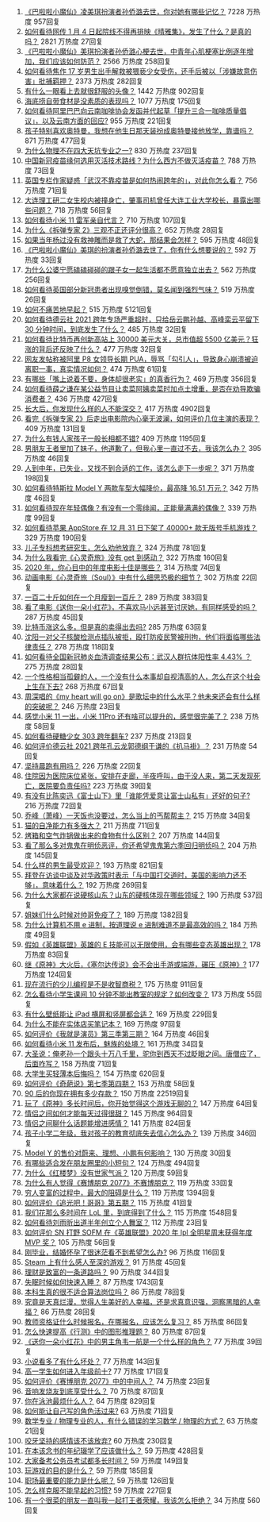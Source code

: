 1. [《巴啦啦小魔仙》凌美琪扮演者孙侨潞去世，你对她有哪些记忆？](https://www.zhihu.com/question/437555370) 7228 万热度 957回复
1. [如何看待网传 1 月 4 日起院线不得再排映《晴雅集》，发生了什么？是真的吗？](https://www.zhihu.com/question/437579196) 2821 万热度 27回复
1. [《巴啦啦小魔仙》美琪扮演者孙侨潞心梗去世，中青年心肌梗塞比例逐年增加，我们应该如何防范？](https://www.zhihu.com/question/437566670) 2566 万热度 258回复
1. [如何看待焦作 17 岁男生出手解救被猥亵少女受伤，还手后被以「涉嫌故意伤害」批捕羁押？](https://www.zhihu.com/question/437161836) 2373 万热度 282回复
1. [有什么一眼看上去就很舒服的头像？](https://www.zhihu.com/question/377658010) 1442 万热度 902回复
1. [海底捞自带食材是没素质的表现吗？](https://www.zhihu.com/question/284118317) 1077 万热度 175回复
1. [如何看待阿里巴巴向云南咖啡协会发函并代起草「提升三合一咖啡质量倡议」，以及云南方面的回应?](https://www.zhihu.com/question/437565923) 955 万热度 221回复
1. [孩子特别喜欢奥特曼，我想在他生日那天装扮成奥特曼接他放学，靠谱吗？](https://www.zhihu.com/question/431566638) 871 万热度 477回复
1. [为什么物理不在四大天坑专业之一?](https://www.zhihu.com/question/344662621) 830 万热度 237回复
1. [中国新冠疫苗缘何选用灭活技术路线？为什么西方不做灭活疫苗？](https://www.zhihu.com/question/437310940) 788 万热度 73回复
1. [英国专栏作家疑惑「武汉不靠疫苗是如何热闹跨年的」，对此你怎么看？](https://www.zhihu.com/question/437552639) 756 万热度 71回复
1. [大连理工研二女生校内被撞身亡，肇事司机曾任大连工业大学校长，暴露出哪些问题？](https://www.zhihu.com/question/437581895) 718 万热度 56回复
1. [如何看待小米 11 雷军亲自代言？](https://www.zhihu.com/question/437461487) 710 万热度 107回复
1. [为什么《拆弹专家 2》三观不正还评分很高？](https://www.zhihu.com/question/436744480) 652 万热度 28回复
1. [如果当年杨过没有救神雕而是救了大蛇，那结果会怎样？](https://www.zhihu.com/question/436449895) 595 万热度 48回复
1. [《巴啦啦小魔仙》美琪的扮演者孙侨潞去世了，你有什么想要说的？](https://www.zhihu.com/question/437562934) 592 万热度 33回复
1. [为什么公婆宁愿磕磕碰碰的跟子女一起生活都不愿意独立出去？](https://www.zhihu.com/question/437257253) 562 万热度 256回复
1. [如何看待英国部分新冠患者出现嗅觉倒错，莫名闻到强烈气味？](https://www.zhihu.com/question/436891750) 519 万热度 26回复
1. [如何不痛苦地早起？](https://www.zhihu.com/question/22120300) 515 万热度 5121回复
1. [如何看待德云社 2021 跨年专场严重超时，只给岳云鹏孙越、高峰栾云平留下 30 分钟时间，到底发生了什么？](https://www.zhihu.com/question/437372596) 485 万热度 32回复
1. [如何看待比特币再创新高站上 30000 美元大关，总市值超 5500 亿美元？狂涨的背后还反映了什么？](https://www.zhihu.com/question/437579894) 477 万热度 32回复
1. [网友发帖称被阿里 P8 女领导长期 PUA，辱骂「勾引人」，导致身心崩溃被迫离职一事，真实情况如何？](https://www.zhihu.com/question/437420771) 474 万热度 61回复
1. [有哪些「嘴上说着不要，身体却很老实」的真香行为？](https://www.zhihu.com/question/437091549) 469 万热度 356回复
1. [如何看待薛之谦在某公益节目让卖菜阿姨卖菜时加点土增重，是否在劝导欺骗消费者？](https://www.zhihu.com/question/437496625) 436 万热度 427回复
1. [长大后，你发现什么样的人不能深交？](https://www.zhihu.com/question/340083676) 417 万热度 4902回复
1. [看完《拆弹专家 2》后走出电影院内心毫无波澜，如何评价几位主演的表现？](https://www.zhihu.com/question/436500412) 409 万热度 131回复
1. [为什么有钱人家孩子一般长相都不错?](https://www.zhihu.com/question/432161909) 409 万热度 1195回复
1. [男朋友王者里加了妹子，他道歉了，但我心里一直过不去，我该怎么办？](https://www.zhihu.com/question/436969651) 395 万热度 46回复
1. [人到中年，已失业，又找不到合适的工作，该怎么走下一步呢？](https://www.zhihu.com/question/298441731) 371 万热度 198回复
1. [如何看待特斯拉 Model Y 两款车型大幅降价，最高降 16.51 万元？](https://www.zhihu.com/question/437391008) 342 万热度 46回复
1. [如何看待现在年轻偶像？有没有一个零绯闻，正能量满满的偶像？](https://www.zhihu.com/question/436788903) 339 万热度 99回复
1. [如何看待苹果 AppStore 在 12 月 31 日下架了 40000+ 款无版号手机游戏？](https://www.zhihu.com/question/437316087) 329 万热度 190回复
1. [儿子专科想考研究生，怎么劝他放弃？](https://www.zhihu.com/question/402398442) 324 万热度 781回复
1. [为什么我看完《心灵奇旅》没有 get 到感动？](https://www.zhihu.com/question/436788096) 322 万热度 160回复
1. [2020 年，你心目中的年度电影十佳是哪些？](https://www.zhihu.com/question/433710115) 314 万热度 74回复
1. [动画电影《心灵奇旅（Soul）》中有什么细思恐极的细节？](https://www.zhihu.com/question/436775941) 302 万热度 22回复
1. [一百二十斤如何在一个月瘦到一百斤？](https://www.zhihu.com/question/412419045) 289 万热度 383回复
1. [看了电影《送你一朵小红花》，不喜欢马小远甚至讨厌她，有同样感受的吗？](https://www.zhihu.com/question/437436370) 287 万热度 45回复
1. [比特币涨这么多，但是真的卖得出去吗?](https://www.zhihu.com/question/436444886) 285 万热度 63回复
1. [沈阳一对父子核酸检测点插队被拒，殴打防疫民警被刑拘，他们将面临哪些法律责任？](https://www.zhihu.com/question/437509885) 278 万热度 118回复
1. [如何看待全国新冠肺炎血清调查结果公布：武汉人群抗体阳性率 4.43% ？](https://www.zhihu.com/question/436959206) 275 万热度 28回复
1. [一个性格相当孤僻的人，一个没有什么本事却自视清高的人，怎么在这个社会上生存下去?](https://www.zhihu.com/question/328924656) 268 万热度 67回复
1. [周深唱的《my heart will go on》是歌坛中的什么水平？他未来还会有什么样的突破呢？](https://www.zhihu.com/question/437444158) 246 万热度 23回复
1. [感觉小米 11 一出，小米 11Pro 还有啥可以提升的，感觉很完美了？](https://www.zhihu.com/question/436921234) 238 万热度 58回复
1. [如何看待硬糖少女 303 跨年翻车?](https://www.zhihu.com/question/437350513) 237 万热度 213回复
1. [如何评价德云社 2021 跨年孔云龙郭德纲于谦的《扒马褂》？](https://www.zhihu.com/question/437424636) 231 万热度 54回复
1. [坚持晨跑有用吗？](https://www.zhihu.com/question/436666369) 226 万热度 22回复
1. [住院因为医院床位紧张，安排在走廊，半夜呼叫，由于没人来，第二天发现死亡，医院要负责任吗?](https://www.zhihu.com/question/437284954) 223 万热度 39回复
1. [有没有比陈奕迅《富士山下》里「谁能凭爱意让富士山私有」还好的句子?](https://www.zhihu.com/question/424619553) 216 万热度 72回复
1. [乔峰（萧峰）一天饭也没要过，怎么当上的丐帮帮主？](https://www.zhihu.com/question/436835389) 215 万热度 34回复
1. [猫的自净能力有多强大？](https://www.zhihu.com/question/59627314) 211 万热度 711回复
1. [烤箱和空气炸锅做出来的食物有什么区别？](https://www.zhihu.com/question/23509699) 207 万热度 144回复
1. [看了那么多对鬼鬼在明侦恶评，你还希望鬼鬼第六季回归明侦吗？](https://www.zhihu.com/question/377316310) 204 万热度 145回复
1. [什么样的男生最受欢迎？](https://www.zhihu.com/question/30311473) 193 万热度 821回复
1. [拜登在访谈中谈及对华政策时表示「与中国打交道时，美国的影响力还不够」，意味着什么？](https://www.zhihu.com/question/433020016) 192 万热度 269回复
1. [为什么大家都在说硬核山东？山东的硬核体现在哪些领域？](https://www.zhihu.com/question/389240700) 190 万热度 537回复
1. [姐妹们什么时候对帅哥免疫了？](https://www.zhihu.com/question/419507405) 189 万热度 1382回复
1. [为什么计算机不用 e 进制，按道理说 e 进制难道不是最高效的吗？](https://www.zhihu.com/question/435375360) 184 万热度 49回复
1. [假如《英雄联盟》英雄的 E 技能可以无限使用，会有哪些变态英雄出现？](https://www.zhihu.com/question/421716815) 178 万热度 83回复
1. [继《原神》大火后，《塞尔达传说》会不会出手游或端游，碾压《原神》?](https://www.zhihu.com/question/433521901) 177 万热度 124回复
1. [现在流行的少儿编程是不是收智商税？](https://www.zhihu.com/question/355560585) 175 万热度 911回复
1. [怎么看待小学生课间 10 分钟不能出教室的规定？如何改变？](https://www.zhihu.com/question/437009417) 173 万热度 55回复
1. [有什么壁纸能让 iPad 横屏和竖屏都合适？](https://www.zhihu.com/question/390471942) 169 万热度 229回复
1. [为什么不能在实体店买笔记本？](https://www.zhihu.com/question/434240943) 169 万热度 97回复
1. [如何评价《我就是演员》第三季第三期？](https://www.zhihu.com/question/436602231) 164 万热度 46回复
1. [如何看待小米 11 发布后，魅族的处境？](https://www.zhihu.com/question/436980166) 161 万热度 34回复
1. [大圣说：俺老孙一个跟头十万八千里，驼你到西天不过眨眼之间。唐僧应了，后面咋写？](https://www.zhihu.com/question/435068407) 158 万热度 71回复
1. [大学生买轻薄本后悔吗？](https://www.zhihu.com/question/413897260) 154 万热度 620回复
1. [如何评价《奇葩说》第七季第四期？](https://www.zhihu.com/question/437576691) 153 万热度 58回复
1. [90 后的你现在拥有多少存款？](https://www.zhihu.com/question/294492829) 150 万热度 22519回复
1. [玩了《原神》多长时间后，你开始觉得这个游戏无聊的？](https://www.zhihu.com/question/423597371) 147 万热度 64回复
1. [情侣之间如何才能每天过得很甜？](https://www.zhihu.com/question/307721987) 145 万热度 964回复
1. [情侣之间聊什么话题能增进感情？](https://www.zhihu.com/question/292755353) 141 万热度 824回复
1. [孩子小学二年级，我对孩子的教育彻底失去信心怎么办？](https://www.zhihu.com/question/431447269) 139 万热度 346回复
1. [Model Y 的售价对蔚来、理想、小鹏有何影响？](https://www.zhihu.com/question/437417536) 130 万热度 30回复
1. [有哪些适合发在朋友圈里的小短句？](https://www.zhihu.com/question/320956176) 124 万热度 494回复
1. [为什么《红楼梦》没有世家气派？](https://www.zhihu.com/question/436109186) 120 万热度 59回复
1. [为什么有人觉得《赛博朋克 2077》不赛博朋克？](https://www.zhihu.com/question/436950342) 119 万热度 33回复
1. [穷人变富的过程中，最大的阻碍是什么？](https://www.zhihu.com/question/429985000) 119 万热度 1394回复
1. [如何评价《追光吧！哥哥》第五期？](https://www.zhihu.com/question/437580613) 115 万热度 41回复
1. [我们花那么多时间在 LoL 里，到底得到了什么？](https://www.zhihu.com/question/411263252) 115 万热度 1548回复
1. [如何看待刘雨昕出道半年创立个人舞室？](https://www.zhihu.com/question/437490213) 112 万热度 23回复
1. [如何评价 SN 打野 SOFM 在《英雄联盟》2020 年 lpl 全明星周末获得年度 MVP 奖？](https://www.zhihu.com/question/437472962) 105 万热度 56回复
1. [刚毕业，结婚怀孕了很迷茫看不到希望怎么办?](https://www.zhihu.com/question/436800173) 96 万热度 116回复
1. [Steam 上有什么感人至深的游戏？](https://www.zhihu.com/question/437165912) 91 万热度 45回复
1. [理财是致富的一条道路吗？](https://www.zhihu.com/question/280800149) 90 万热度 344回复
1. [失眠时候如何快速入睡？](https://www.zhihu.com/question/20862094) 87 万热度 1743回复
1. [本科生真的很不适合算法岗位吗？](https://www.zhihu.com/question/425828012) 86 万热度 78回复
1. [究竟是天真烂漫，觉得人生美好的人幸福，还是求真意识强，洞察黑暗的人幸福？](https://www.zhihu.com/question/437584929) 86 万热度 28回复
1. [教师资格证什么时候报名，在哪报名，应该怎么复习？](https://www.zhihu.com/question/324659524) 85 万热度 86回复
1. [怎么快速提高《行测》中的图形推理题？](https://www.zhihu.com/question/300875689) 80 万热度 87回复
1. [《送你一朵小红花》中的男主角韦一航是一个什么样的角色？](https://www.zhihu.com/question/436782065) 77 万热度 39回复
1. [小说看多了有什么坏处？](https://www.zhihu.com/question/26842401) 77 万热度 143回复
1. [高一学生如何进入年级前十?](https://www.zhihu.com/question/426078063) 77 万热度 171回复
1. [如何评价《赛博朋克 2077》中的中间人？](https://www.zhihu.com/question/437045240) 74 万热度 23回复
1. [音响发烧友到底享受什么？](https://www.zhihu.com/question/20977704) 70 万热度 87回复
1. [你在泳池最烦什么人？](https://www.zhihu.com/question/337490592) 64 万热度 829回复
1. [如何能让自己写的角色活过来?](https://www.zhihu.com/question/38946847) 63 万热度 71回复
1. [数学专业 / 物理专业的人，有什么错误的学习数学 / 物理的方式？](https://www.zhihu.com/question/432890121) 63 万热度 21回复
1. [咬牙坚持的感情该不该放弃?](https://www.zhihu.com/question/436712967) 60 万热度 230回复
1. [在本该念书的年纪辍学了应该做什么？](https://www.zhihu.com/question/434449802) 59 万热度 428回复
1. [大家备考公务员考试都多长时间？](https://www.zhihu.com/question/323798283) 59 万热度 149回复
1. [玩游戏的目的是什么？](https://www.zhihu.com/question/435129572) 59 万热度 185回复
1. [职场最重要的能力是什么呢？](https://www.zhihu.com/question/431483357) 59 万热度 126回复
1. [怎么样克服不能早起的习惯?](https://www.zhihu.com/question/435111334) 59 万热度 227回复
1. [有一个很菜的朋友一直叫我一起打王者荣耀，我该怎么拒绝？](https://www.zhihu.com/question/421550430) 34 万热度 560回复